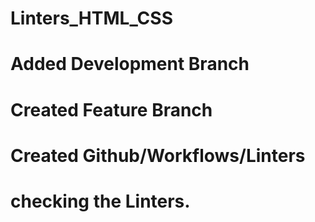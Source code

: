 # Linters_HTML_CSS
# Added Development Branch
# Created Feature Branch
# Created Github/Workflows/Linters
# checking the Linters.